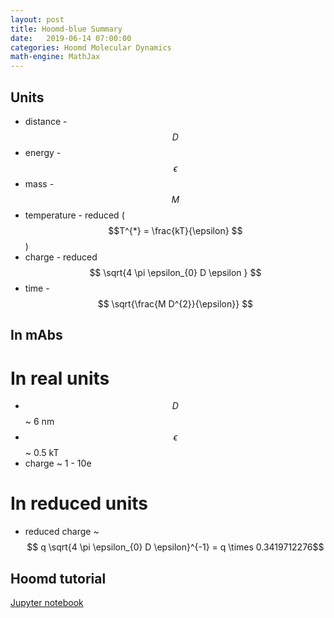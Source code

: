 ```yaml
---
layout: post
title: Hoomd-blue Summary
date:   2019-06-14 07:00:00
categories: Hoomd Molecular Dynamics
math-engine: MathJax
---
```


<script src="https://cdn.mathjax.org/mathjax/latest/MathJax.js?config=TeX-AMS-MML_HTMLorMML" type="text/javascript">
</script>

## Units ##
* distance - $$D$$
* energy - $$\epsilon$$
* mass - $$M$$
* temperature - reduced ($$T^{*} = \frac{kT}{\epsilon} $$)
* charge - reduced $$ \sqrt{4 \pi \epsilon_{0} D \epsilon } $$
* time - $$ \sqrt{\frac{M D^{2}}{\epsilon}} $$

## In mAbs ##

# In real units #
* $$D$$ ~ 6 nm
* $$\epsilon$$ ~ 0.5 kT
* charge ~ 1 - 10e

# In reduced units #
* reduced charge ~ $$ q \sqrt{4 \pi \epsilon_{0} D \epsilon}^{-1} = q \times 0.3419712276$$

## Hoomd tutorial ##
[Jupyter notebook](https://nbviewer.jupyter.org/github/joaander/hoomd-examples/blob/master/index.ipynb)